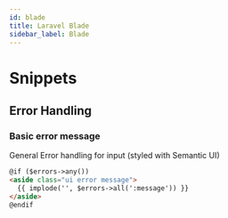 ```yaml
---
id: blade
title: Laravel Blade
sidebar_label: Blade
---
```


# Snippets

## Error Handling

### Basic error message

General Error handling for input (styled with Semantic UI)

```html
@if ($errors->any())
<aside class="ui error message">
  {{ implode('', $errors->all(':message')) }}
</aside>
@endif
```
